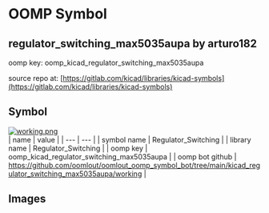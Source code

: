 # OOMP Symbol  
## regulator_switching_max5035aupa  by arturo182  
  
oomp key: oomp_kicad_regulator_switching_max5035aupa  
  
source repo at: [https://gitlab.com/kicad/libraries/kicad-symbols](https://gitlab.com/kicad/libraries/kicad-symbols)  
## Symbol  
  
[![working.png](working_600.png)](working.png)  
| name | value | 
| --- | --- | 
| symbol name | Regulator_Switching | 
| library name | Regulator_Switching | 
| oomp key | oomp_kicad_regulator_switching_max5035aupa | 
| oomp bot github | https://github.com/oomlout/oomlout_oomp_symbol_bot/tree/main/kicad_regulator_switching_max5035aupa/working | 
## Images  
